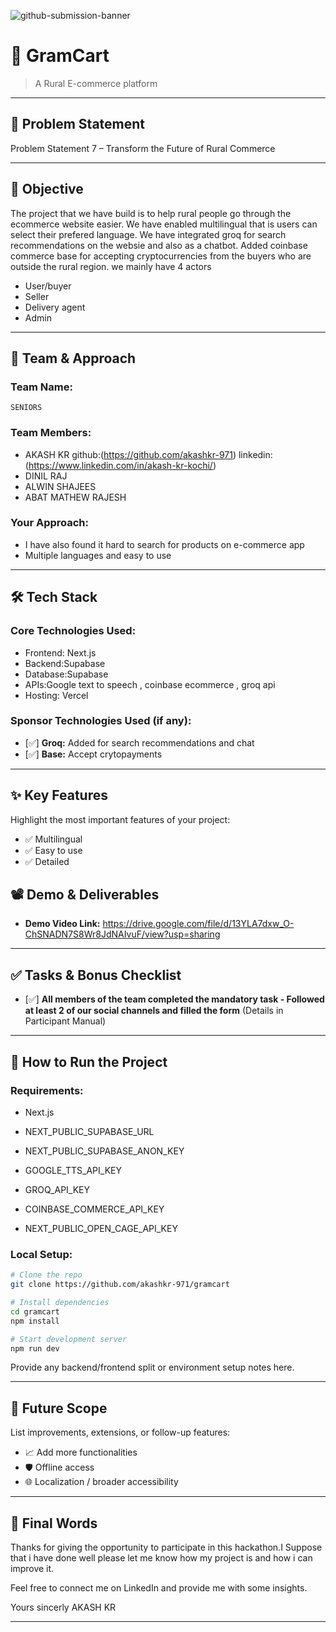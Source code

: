 ![github-submission-banner](https://github.com/user-attachments/assets/a1493b84-e4e2-456e-a791-ce35ee2bcf2f)

# 🚀 GramCart

> A Rural E-commerce platform

---

## 📌 Problem Statement

Problem Statement 7 – Transform the Future of Rural Commerce

---

## 🎯 Objective

The project that we have build is to help rural people
go through the ecommerce website easier.
We have enabled multilingual that is users can select their prefered language.
We have integrated groq for search recommendations on the websie and also as a chatbot.
Added coinbase commerce base for accepting cryptocurrencies from the buyers who are outside the rural region.
we mainly have 4 actors 
- User/buyer
- Seller
- Delivery agent
- Admin


---

## 🧠 Team & Approach

### Team Name:  
`SENIORS`

### Team Members:  
- AKASH KR  github:(https://github.com/akashkr-971) linkedin:(https://www.linkedin.com/in/akash-kr-kochi/)
- DINIL RAJ
- ALWIN SHAJEES
- ABAT MATHEW RAJESH

### Your Approach:  
- I have also found it hard to search for products on e-commerce app
- Multiple languages and easy to use

---

## 🛠️ Tech Stack

### Core Technologies Used:
- Frontend: Next.js 
- Backend:Supabase
- Database:Supabase
- APIs:Google text to speech , coinbase ecommerce , groq api 
- Hosting: Vercel

### Sponsor Technologies Used (if any):
- [✅] **Groq:** Added for search recommendations and chat 
- [✅] **Base:** Accept crytopayments
  
---

## ✨ Key Features

Highlight the most important features of your project:

- ✅ Multilingual
- ✅ Easy to use 
- ✅ Detailed


## 📽️ Demo & Deliverables

- **Demo Video Link:** https://drive.google.com/file/d/13YLA7dxw_O-ChSNADN7S8Wr8JdNAIvuF/view?usp=sharing

---

## ✅ Tasks & Bonus Checklist

- [✅] **All members of the team completed the mandatory task - Followed at least 2 of our social channels and filled the form** (Details in Participant Manual)  

---

## 🧪 How to Run the Project

### Requirements:
- Next.js

- NEXT_PUBLIC_SUPABASE_URL
- NEXT_PUBLIC_SUPABASE_ANON_KEY
- GOOGLE_TTS_API_KEY
- GROQ_API_KEY
- COINBASE_COMMERCE_API_KEY
- NEXT_PUBLIC_OPEN_CAGE_API_KEY

### Local Setup:
```bash
# Clone the repo
git clone https://github.com/akashkr-971/gramcart

# Install dependencies
cd gramcart
npm install

# Start development server
npm run dev
```

Provide any backend/frontend split or environment setup notes here.

---

## 🧬 Future Scope

List improvements, extensions, or follow-up features:

- 📈 Add more functionalities
- 🛡️ Offline access
- 🌐 Localization / broader accessibility  

---

## 🏁 Final Words

Thanks for giving the opportunity to participate in this hackathon.I Suppose that i have done well 
please let me know how my project is and how i can improve it.

Feel free to connect me on LinkedIn and provide me with some insights.

Yours sincerly
AKASH KR

---
